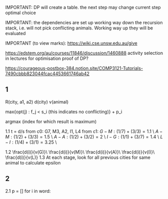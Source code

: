 <!-- SPDX-License-Identifier: zlib-acknowledgement -->

IMPORTANT: DP will create a table. the next step may change current step optimal choice

IMPORTANT: the dependencies are set up working way down the recursion stack, i.e. will not pick conflicting animals.
Working way up they will be evaluated


IMPORTANT (to view marks): https://wiki.cse.unsw.edu.au/give  

https://edstem.org/au/courses/11846/discussion/1460888
activity selection in lectures for optimisation proof of DP?

https://courageous-postbox-384.notion.site/COMP3121-Tutorials-7490cbbb823044fcac4453661746ab42

## 1
R(city, a1, a2)
d(city)
v(animal)

max{opt(j) : f_j < s_i (this indicates no conflicting)} + p_i

argmax (index for which result is maximum)

1.1
t = d/s
from c0:
G7, M3, A2, I1, L4
from c1:
$G-M: (1/7)+(3/3) = 1.1$ \\
$A-M: (1/2)+(3/3) = 1.5$ \\ 
$A-A: (1/2)+(3/2) = 2$ \\ 
$I-G: (1/1)+(3/7) = 1.4$ \\ 
$L-I: (1/4)+(3/1) = 3.25$ \\

1.2
    \frac{d(i)}{v(G)}\\
    \frac{d(i)}{v(M)}\\
    \frac{d(i)}{v(A)}\\
    \frac{d(i)}{v(I)}\\
    \frac{d(i)}{v(L)}
1.3
At each stage, look for all previous cities for same animal to calculate epsilon

## 2
2.1
p = []
for i in word:
  
